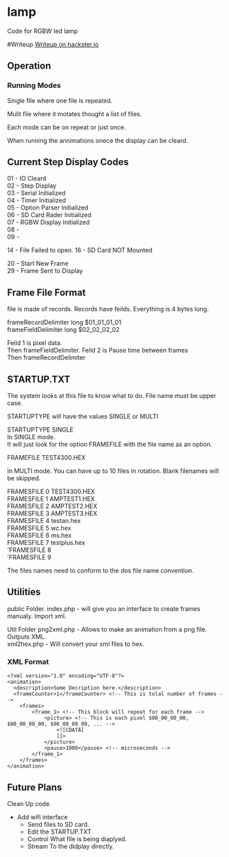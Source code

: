 # lamp
Code for RGBW led lamp 

#Writeup
[Writeup on hackster.io](https://www.hackster.io/jason11/rgb-lamp-746ed7)

## Operation

### Running Modes

Single file where one file is repeated.

Mulit file where it motates thought a list of files.

Each mode can be on repeat or just once.

When running the annimations onece the display can be cleard.

## Current Step Display Codes

01	-	IO Cleard  
02	-	Step Display  
03	-	Serial Initialized  
04	-	Timer Initialized  
05	-	Option Parser Initialized  
06	-	SD Card Rader Initialized  
07	-	RGBW Display Initialized  
08	-	  
09	-	  

14	-	File Failed to open. 
16	-	SD Card NOT Mounted  

20	-	Start New Frame  
29	-	Frame Sent to Display  

## Frame File Format

file is made of records. Records have feilds. Everything is 4 bytes long.

frameRecordDelimiter long  $01_01_01_01  
frameFieldDelimiter  long  $02_02_02_02

Feild 1 is pixel data.  
Then  frameFieldDelimiter. 
Feild 2 is Pause time between frames  
Then frameRecordDelimiter  


## STARTUP.TXT

The system looks at this file to know what to do. File name must be upper case.

STARTUPTYPE will have the values SINGLE or MULTI

STARTUPTYPE SINGLE  
In SINGLE mode.  
It will just look for the option FRAMEFILE with the file name as an option.

FRAMEFILE TEST4300.HEX

In MULTI mode. 
You can have up to 10 files in rotation. Blank filenames will be skipped.


FRAMESFILE 0 TEST4300.HEX  
FRAMESFILE 1 AMPTEST1.HEX  
FRAMESFILE 2 AMPTEST2.HEX  
FRAMESFILE 3 AMPTEST3.HEX  
FRAMESFILE 4 testan.hex  
FRAMESFILE 5 wc.hex  
FRAMESFILE 6 ms.hex  
FRAMESFILE 7 testplus.hex  
'FRAMESFILE 8   
'FRAMESFILE 9   

The files names need to conform to the dos file name convention.

## Utilities

public Folder.
	index.php	-	will give you an interface to create frames manualy. Import xml.  

Util Folder
	png2xml.php	-	Allows to make an animation from a png file. Outputs XML.  
	xml2hex.php	-	Will convert your xml files to hex.  

### XML Format  

	<?xml version="1.0" encoding="UTF-8"?>
	<animation>
	  <description>Some Decription here.</description>
	  <frameCounter>1</frameCounter> <!-- This is tolal number of frames -->  
		<frames>
			<frame_1> <!-- This block will repeat for each frame -->
				<picture> <!-- This is each pixel $00_00_00_00, $00_00_00_00, $00_00_00_00, ... -->
					<![CDATA[ 
					]]>
				</picture>
				<pause>1000</pause> <!-- microseconds -->
			</frame_1>
		</frames>
	</animation>

## Future Plans

Clean Up code.

+ Add wifi interface  
    - Send files to SD card.  
    - Edit the STARTUP.TXT  
    - Control What file is being diaplyed.  
    - Stream To the didplay directly.  
	
	
	
	
	
	
	

